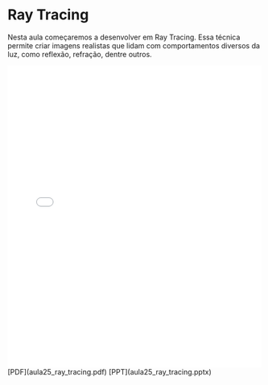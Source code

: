 # Ray Tracing

Nesta aula começaremos a desenvolver em Ray Tracing. Essa técnica permite criar imagens realistas que lidam com comportamentos diversos da luz, como reflexão, refração, dentre outros.

<embed height="600" src="aula25_ray_tracing.pdf" type="application/pdf" width="100%">
[PDF](aula25_ray_tracing.pdf)
[PPT](aula25_ray_tracing.pptx)
